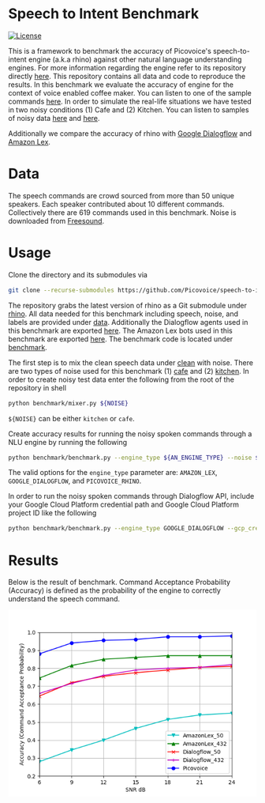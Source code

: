 # Speech to Intent Benchmark

[![License](https://img.shields.io/badge/License-Apache%202.0-blue.svg)](https://github.com/Picovoice/speech-to-intent-benchmark/blob/master/LICENSE)

This is a framework to benchmark the accuracy of Picovoice's speech-to-intent engine (a.k.a rhino) against other
natural language understanding engines. For more information regarding the engine refer to its repository directly [here](https://github.com/Picovoice/rhino).
This repository contains all data and code to reproduce the results. In this benchmark we evaluate the accuracy of engine for the context of voice
enabled coffee maker. You can listen to one of the sample commands [here](/data/speech/clean/81774d8e-7da7-4e9b-8cc3-33015b0ae0aa.wav).
In order to simulate the real-life situations we have tested in two noisy conditions (1) Cafe and (2) Kitchen. You can listen
to samples of noisy data [here](/data/misc/noisy1.wav) and [here](/data/misc/noisy2.wav).

Additionally we compare the accuracy of rhino with [Google Dialogflow](https://dialogflow.com/) and [Amazon Lex](https://aws.amazon.com/lex/).

# Data

The speech commands are crowd sourced from more than 50 unique speakers. Each speaker contributed about 10 different commands.
Collectively there are 619 commands used in this benchmark. Noise is downloaded from [Freesound](https://freesound.org/).

# Usage

Clone the directory and its submodules via

```bash
git clone --recurse-submodules https://github.com/Picovoice/speech-to-intent-benchmark.git
```

The repository grabs the latest version of rhino as a Git submodule under [rhino](/rhino). All data needed for this
benchmark including speech, noise, and labels are provided under [data](/data). Additionally the Dialogflow agents used
in this benchmark are exported [here](/data/dialogflow). The Amazon Lex bots used in this benchmark are exported [here](/data/amazonlex). The benchmark code is located under [benchmark](/benchmark).

The first step is to mix the clean speech data under [clean](/data/speech/clean) with noise. There are two types of noise
used for this benchmark (1) [cafe](/data/noise/cafe.wav) and (2) [kitchen](/data/noise/kitchen.wav). In order to create
noisy test data enter the following from the root of the repository in shell

```bash
python benchmark/mixer.py ${NOISE}
```

`${NOISE}` can be either `kitchen` or `cafe`.

Create accuracy results for running the noisy spoken commands through a NLU engine by running the following
```bash
python benchmark/benchmark.py --engine_type ${AN_ENGINE_TYPE} --noise ${NOISE}
```

The valid options for the `engine_type` parameter are: `AMAZON_LEX`, `GOOGLE_DIALOGFLOW`, and `PICOVOICE_RHINO`.

In order to run the noisy spoken commands through Dialogflow API, include your Google Cloud Platform credential path and Google Cloud Platform project ID like the following
```bash
python benchmark/benchmark.py --engine_type GOOGLE_DIALOGFLOW --gcp_credential_path ${GOOGLE_CLOUD_PLATFORM_CREDENTIAL_PATH} --gcp_project_id ${GOOGLE_CLOUD_PLATFORM_PROJECT_ID} --noise ${NOISE}
```

# Results

Below is the result of benchmark. Command Acceptance Probability (Accuracy) is defined as the probability of the engine
to correctly understand the speech command.

![](data/misc/result.png)